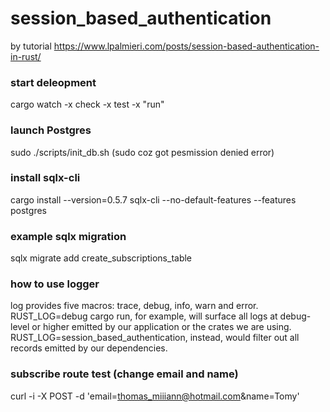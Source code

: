# session_based_authentication
by tutorial https://www.lpalmieri.com/posts/session-based-authentication-in-rust/

### start deleopment 
cargo watch -x check -x test -x "run"

### launch Postgres
sudo ./scripts/init_db.sh
(sudo coz got pesmission denied error)

### install sqlx-cli
cargo install --version=0.5.7 sqlx-cli --no-default-features --features postgres

### example sqlx migration 
sqlx migrate add create_subscriptions_table

### how to use logger
log provides five macros: trace, debug, info, warn and error.
RUST_LOG=debug cargo run, for example, will surface all logs at debug-level or higher emitted by our application or the crates we are using. RUST_LOG=session_based_authentication, instead, would filter out all records emitted by our dependencies.


### subscribe route test (change email and name)
curl -i -X POST -d 'email=thomas_miiiann@hotmail.com&name=Tomy'